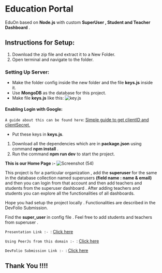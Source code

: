 # Education Portal
EduOn based on **Node.js**  with custom **SuperUser , Student and Teacher Dashboard** .
## Instructions for Setup:
1. Download the zip file and extract it to a New Folder.
2. Open terminal and navigate to the folder.
  ### Setting Up Server:
   * Make the folder config inside the new folder and the file **keys.js** inside it.
   * Use **MongoDB** as the database for this project.
   * Make file **keys.js** like this: ![key.js](https://user-images.githubusercontent.com/54629424/79287275-e9e38e80-7ee0-11ea-8041-9f8dd3ab330f.png)

 #### Enabling Login with Google:
  `A guide about this can be found here`: [Simple guide to get clientID and clientSecret.](https://developers.google.com/adwords/api/docs/guides/authentication)
   * Put these keys in **keys.js**.
1. Download all the dependencies which are in **package.json** using command **npm install** .
1. Run the command **npm run dev** to start the project.

**This is our Home Page :-**
![Screenshot (54)](https://user-images.githubusercontent.com/54629424/92310556-5153c500-efcd-11ea-9035-d742d1f4b4a7.png)

This project is for a particular organization , add the **superuser** for the same in the database collection named superusers **(field name : name & email)** and then you can login from that account and then add teachers and students from the superuser dashboard . 
After adding teachers and students you can explore all the functionalities of all dashboards.

Hope you had setup the project locally . Functionalities are described in the DevFolio Submission.

Find the **super_user** in config file . Feel free to add students and teachers from superuser .

`Presentation Link :- `: [Click here](https://docs.google.com/presentation/d/15WAub5ldWeMs-Hjag1PWxJh1dwYY41rhazj-YsyKDtg/edit?usp=sharing)

`Using PeerJs from this domain :- `: [Click here](https://github.com/harshitg00/peerjs_EduOn)

`DevFolio Submission Link :- `: [Click here](https://devfolio.co/submissions/EduOn)
## Thank You !!!!

